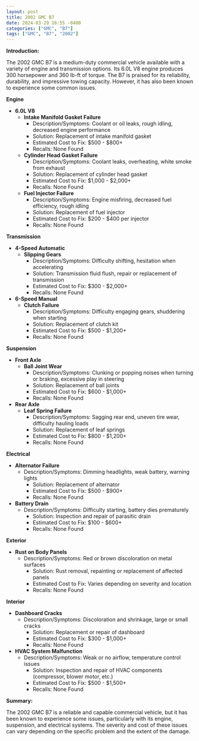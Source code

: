 ```yaml
---
layout: post
title: 2002 GMC B7
date: 2024-03-29 16:55 -0400
categories: ["GMC", "B7"]
tags: ["GMC", "B7", "2002"]
---
```

**Introduction:**

The 2002 GMC B7 is a medium-duty commercial vehicle available with a variety of engine and transmission options. Its 6.0L V8 engine produces 300 horsepower and 360 lb-ft of torque. The B7 is praised for its reliability, durability, and impressive towing capacity. However, it has also been known to experience some common issues.

**Engine**

* **6.0L V8**
    * **Intake Manifold Gasket Failure**
        * Description/Symptoms: Coolant or oil leaks, rough idling, decreased engine performance
        * Solution: Replacement of intake manifold gasket
        * Estimated Cost to Fix: $500 - $800+
        * Recalls: None Found
    * **Cylinder Head Gasket Failure**
        * Description/Symptoms: Coolant leaks, overheating, white smoke from exhaust
        * Solution: Replacement of cylinder head gasket
        * Estimated Cost to Fix: $1,000 - $2,000+
        * Recalls: None Found
    * **Fuel Injector Failure**
        * Description/Symptoms: Engine misfiring, decreased fuel efficiency, rough idling
        * Solution: Replacement of fuel injector
        * Estimated Cost to Fix: $200 - $400 per injector
        * Recalls: None Found

**Transmission**

* **4-Speed Automatic**
    * **Slipping Gears**
        * Description/Symptoms: Difficulty shifting, hesitation when accelerating
        * Solution: Transmission fluid flush, repair or replacement of transmission
        * Estimated Cost to Fix: $300 - $2,000+
        * Recalls: None Found
* **6-Speed Manual**
    * **Clutch Failure**
        * Description/Symptoms: Difficulty engaging gears, shuddering when starting
        * Solution: Replacement of clutch kit
        * Estimated Cost to Fix: $500 - $1,200+
        * Recalls: None Found

**Suspension**

* **Front Axle**
    * **Ball Joint Wear**
        * Description/Symptoms: Clunking or popping noises when turning or braking, excessive play in steering
        * Solution: Replacement of ball joints
        * Estimated Cost to Fix: $600 - $1,000+
        * Recalls: None Found
* **Rear Axle**
    * **Leaf Spring Failure**
        * Description/Symptoms: Sagging rear end, uneven tire wear, difficulty hauling loads
        * Solution: Replacement of leaf springs
        * Estimated Cost to Fix: $800 - $1,200+
        * Recalls: None Found

**Electrical**

* **Alternator Failure**
    * Description/Symptoms: Dimming headlights, weak battery, warning lights
        * Solution: Replacement of alternator
        * Estimated Cost to Fix: $500 - $900+
        * Recalls: None Found
* **Battery Drain**
    * Description/Symptoms: Difficulty starting, battery dies prematurely
        * Solution: Inspection and repair of parasitic drain
        * Estimated Cost to Fix: $100 - $600+
        * Recalls: None Found

**Exterior**

* **Rust on Body Panels**
    * Description/Symptoms: Red or brown discoloration on metal surfaces
        * Solution: Rust removal, repainting or replacement of affected panels
        * Estimated Cost to Fix: Varies depending on severity and location
        * Recalls: None Found

**Interior**

* **Dashboard Cracks**
    * Description/Symptoms: Discoloration and shrinkage, large or small cracks
        * Solution: Replacement or repair of dashboard
        * Estimated Cost to Fix: $300 - $1,000+
        * Recalls: None Found
* **HVAC System Malfunction**
    * Description/Symptoms: Weak or no airflow, temperature control issues
        * Solution: Inspection and repair of HVAC components (compressor, blower motor, etc.)
        * Estimated Cost to Fix: $500 - $1,500+
        * Recalls: None Found

**Summary:**

The 2002 GMC B7 is a reliable and capable commercial vehicle, but it has been known to experience some issues, particularly with its engine, suspension, and electrical systems. The severity and cost of these issues can vary depending on the specific problem and the extent of the damage.
